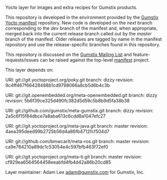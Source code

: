 Yocto layer for images and extra recipes for Gumstix products.

This repository is developed in the environment provided by the
[Gumstix Yocto manifest][yocto-manifest] repository.  New code is
developed on the *next* branch corresponding to the *dev* branch of the
manifest and, when appropriate, merged back into the current release
branch called out by the *master* branch of the manifest. Older
releases are tagged by name in the manifest repository and use the
release-specific branches found in this repository.

This repository is discussed on the [Gumstix Mailing List][mailing-list]
and feature-requests/issues can be raised against the top-level
[manifest][yocto-manifest] project.

[yocto-manifest]: https://github.com/gumstix/yocto-manifest
[mailing-list]: https://lists.sourceforge.net/lists/listinfo/gumstix-users

This layer depends on:

URI: git://git.yoctoproject.org/poky.git
branch: dizzy
revision: 9c4ff467f66428488b1cd9798066a8cb5d6b4c3b

URI: git://git.openembedded.org/meta-openembedded.git
branch: dizzy
revision: 5b6f39ce325d490fc382d5d59c5b8b9d5fa38b38

URI: git://github.com/gumstix/meta-gumstix.git
branch: dizzy
revision: 2a5c6f15f84dbce7a8aba613c6cdd8a1047efc27

URI: git://git.yoctoproject.org/meta-java.git
branch: master
revision: 4aea395deed99b2725b56d4a86fb4712fcf504d7

URI: git://github.com/bmwcarit/meta-ros.git
branch: master
revision: ca9e784210a89dc1c53054e4c597bfb463f72ef0

URI: git://git.yoctoproject.org/meta-ti.git
branch: master
revision: cf929ea6564564458eeabfd4fb4d42a86b20cd85

Layer maintainer: Adam Lee <adam@gumstix.com> for Gumstix, Inc.
